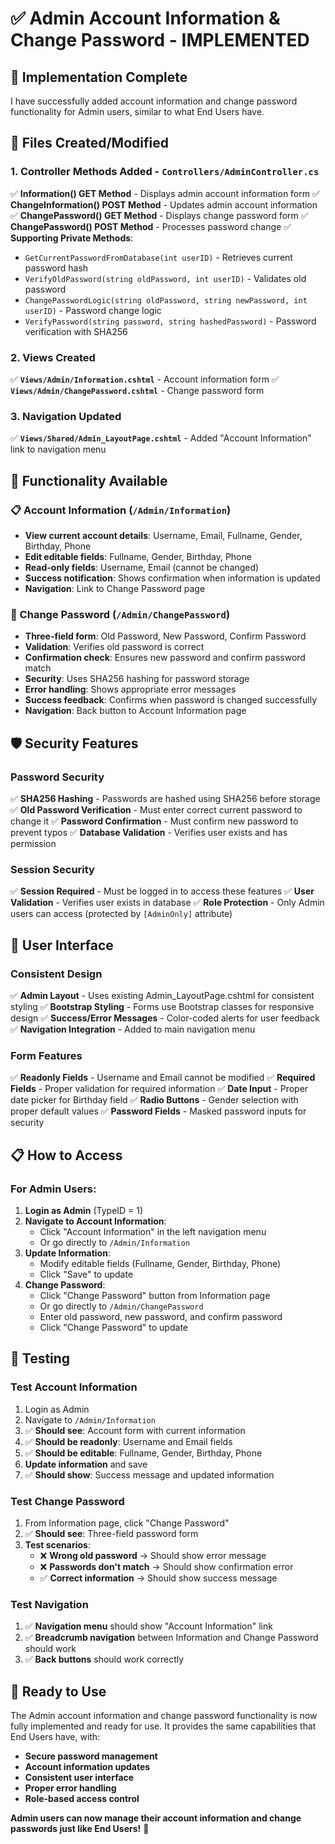 # ✅ Admin Account Information & Change Password - IMPLEMENTED

## 🎯 **Implementation Complete**

I have successfully added account information and change password functionality for Admin users, similar to what End Users have.

## 📁 **Files Created/Modified**

### **1. Controller Methods Added** - `Controllers/AdminController.cs`
✅ **Information() GET Method** - Displays admin account information form
✅ **ChangeInformation() POST Method** - Updates admin account information  
✅ **ChangePassword() GET Method** - Displays change password form
✅ **ChangePassword() POST Method** - Processes password change
✅ **Supporting Private Methods**:
- `GetCurrentPasswordFromDatabase(int userID)` - Retrieves current password hash
- `VerifyOldPassword(string oldPassword, int userID)` - Validates old password
- `ChangePasswordLogic(string oldPassword, string newPassword, int userID)` - Password change logic
- `VerifyPassword(string password, string hashedPassword)` - Password verification with SHA256

### **2. Views Created**
✅ **`Views/Admin/Information.cshtml`** - Account information form
✅ **`Views/Admin/ChangePassword.cshtml`** - Change password form

### **3. Navigation Updated**
✅ **`Views/Shared/Admin_LayoutPage.cshtml`** - Added "Account Information" link to navigation menu

## 🔧 **Functionality Available**

### **📋 Account Information (`/Admin/Information`)**
- **View current account details**: Username, Email, Fullname, Gender, Birthday, Phone
- **Edit editable fields**: Fullname, Gender, Birthday, Phone
- **Read-only fields**: Username, Email (cannot be changed)
- **Success notification**: Shows confirmation when information is updated
- **Navigation**: Link to Change Password page

### **🔐 Change Password (`/Admin/ChangePassword`)**
- **Three-field form**: Old Password, New Password, Confirm Password
- **Validation**: Verifies old password is correct
- **Confirmation check**: Ensures new password and confirm password match
- **Security**: Uses SHA256 hashing for password storage
- **Error handling**: Shows appropriate error messages
- **Success feedback**: Confirms when password is changed successfully
- **Navigation**: Back button to Account Information page

## 🛡️ **Security Features**

### **Password Security**
✅ **SHA256 Hashing** - Passwords are hashed using SHA256 before storage
✅ **Old Password Verification** - Must enter correct current password to change it
✅ **Password Confirmation** - Must confirm new password to prevent typos
✅ **Database Validation** - Verifies user exists and has permission

### **Session Security**
✅ **Session Required** - Must be logged in to access these features
✅ **User Validation** - Verifies user exists in database
✅ **Role Protection** - Only Admin users can access (protected by `[AdminOnly]` attribute)

## 🎨 **User Interface**

### **Consistent Design**
✅ **Admin Layout** - Uses existing Admin_LayoutPage.cshtml for consistent styling
✅ **Bootstrap Styling** - Forms use Bootstrap classes for responsive design
✅ **Success/Error Messages** - Color-coded alerts for user feedback
✅ **Navigation Integration** - Added to main navigation menu

### **Form Features**
✅ **Readonly Fields** - Username and Email cannot be modified
✅ **Required Fields** - Proper validation for required information
✅ **Date Input** - Proper date picker for Birthday field
✅ **Radio Buttons** - Gender selection with proper default values
✅ **Password Fields** - Masked password inputs for security

## 📋 **How to Access**

### **For Admin Users:**
1. **Login as Admin** (TypeID = 1)
2. **Navigate to Account Information**:
   - Click "Account Information" in the left navigation menu
   - Or go directly to `/Admin/Information`
3. **Update Information**:
   - Modify editable fields (Fullname, Gender, Birthday, Phone)
   - Click "Save" to update
4. **Change Password**:
   - Click "Change Password" button from Information page
   - Or go directly to `/Admin/ChangePassword`
   - Enter old password, new password, and confirm password
   - Click "Change Password" to update

## 🧪 **Testing**

### **Test Account Information**
1. Login as Admin
2. Navigate to `/Admin/Information`
3. ✅ **Should see**: Account form with current information
4. ✅ **Should be readonly**: Username and Email fields
5. ✅ **Should be editable**: Fullname, Gender, Birthday, Phone
6. **Update information** and save
7. ✅ **Should show**: Success message and updated information

### **Test Change Password**
1. From Information page, click "Change Password"
2. ✅ **Should see**: Three-field password form
3. **Test scenarios**:
   - ❌ **Wrong old password** → Should show error message
   - ❌ **Passwords don't match** → Should show confirmation error  
   - ✅ **Correct information** → Should show success message

### **Test Navigation**
1. ✅ **Navigation menu** should show "Account Information" link
2. ✅ **Breadcrumb navigation** between Information and Change Password should work
3. ✅ **Back buttons** should work correctly

## 🚀 **Ready to Use**

The Admin account information and change password functionality is now fully implemented and ready for use. It provides the same capabilities that End Users have, with:

- **Secure password management**
- **Account information updates** 
- **Consistent user interface**
- **Proper error handling**
- **Role-based access control**

**Admin users can now manage their account information and change passwords just like End Users!** 🎉
